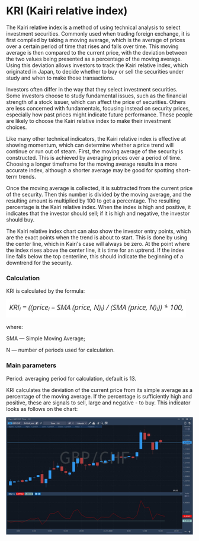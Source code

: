 # KRI \(Kairi relative index\)

The Kairi relative index is a method of using technical analysis to select investment securities. Commonly used when trading foreign exchange, it is first compiled by taking a moving average, which is the average of prices over a certain period of time that rises and falls over time. This moving average is then compared to the current price, with the deviation between the two values being presented as a percentage of the moving average. Using this deviation allows investors to track the Kairi relative index, which originated in Japan, to decide whether to buy or sell the securities under study and when to make those transactions.

Investors often differ in the way that they select investment securities. Some investors choose to study fundamental issues, such as the financial strength of a stock issuer, which can affect the price of securities. Others are less concerned with fundamentals, focusing instead on security prices, especially how past prices might indicate future performance. These people are likely to choose the Kairi relative index to make their investment choices.

Like many other technical indicators, the Kairi relative index is effective at showing momentum, which can determine whether a price trend will continue or run out of steam. First, the moving average of the security is constructed. This is achieved by averaging prices over a period of time. Choosing a longer timeframe for the moving average results in a more accurate index, although a shorter average may be good for spotting short-term trends.

Once the moving average is collected, it is subtracted from the current price of the security. Then this number is divided by the moving average, and the resulting amount is multiplied by 100 to get a percentage. The resulting percentage is the Kairi relative index. When the index is high and positive, it indicates that the investor should sell; if it is high and negative, the investor should buy.

The Kairi relative index chart can also show the investor entry points, which are the exact points when the trend is about to start. This is done by using the center line, which in Kairi's case will always be zero. At the point where the index rises above the center line, it is time for an uptrend. If the index line falls below the top centerline, this should indicate the beginning of a downtrend for the security.

### Calculation

KRI is calculated by the formula:

![](../../../../.gitbook/assets/screenshot_1%20%2820%29.jpg)

where:

SMA — Simple Moving Average;

N — number of periods used for calculation.

### Main parameters

Period: averaging period for calculation, default is 13.

KRI calculates the deviation of the current price from its simple average as a percentage of the moving average. If the percentage is sufficiently high and positive, these are signals to sell, large and negative - to buy. This indicator looks as follows on the chart:

![](../../../../.gitbook/assets/screenshot_2%20%2819%29.jpg)

